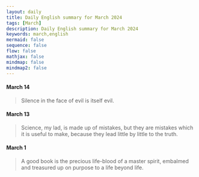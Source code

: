 ```yaml
---
layout: daily
title: Daily English summary for March 2024
tags: [March]
description: Daily English summary for March 2024
keywords: march,english
mermaid: false
sequence: false
flow: false
mathjax: false
mindmap: false
mindmap2: false
---
```




#### March 14

>Silence in the face of evil is itself evil.

#### March 13

>Science, my lad, is made up of mistakes, but they are mistakes which it is useful to make, because they lead little by little to the truth.

#### March 1

>A good book is the precious life-blood of a master spirit, embalmed and treasured up on purpose to a life beyond life.




